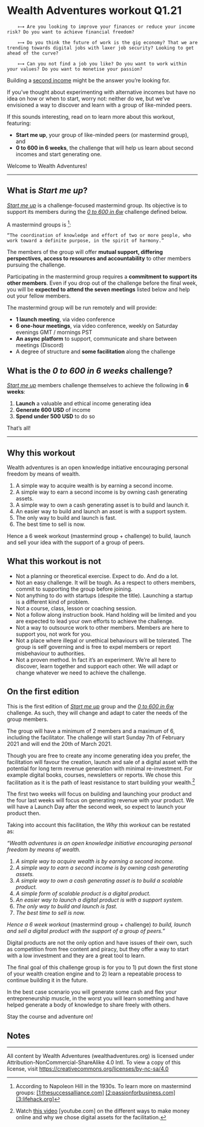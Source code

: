 # **Wealth Adventures** workout Q1.21

        ⟼ Are you looking to improve your finances or reduce your income risk? Do you want to achieve financial freedom?

        ⟼ Do you think the future of work is the gig economy? That we are trending towards digital jobs with laxer job security? Looking to get ahead of the curve?

        ⟼ Can you not find a job you like? Do you want to work within your values? Do you want to monetise your passion?

Building a <span style="text-decoration:underline;">second income</span> might be the answer you’re looking for.

If you’ve thought about experimenting with alternative incomes but have no idea on how or when to start, worry not: neither do we, but we’ve envisioned a way to discover and learn with a group of like-minded peers.

If this sounds interesting, read on to learn more about this workout, featuring:

* **Start me up**, your group of like-minded peers (or mastermind group), and
* **0 to 600 in 6 weeks**, the challenge that will help us learn about second incomes and start generating one.

Welcome to Wealth Adventures!

---

## What is **_Start me up_**?

_<span style="text-decoration:underline;">Start me up</span>_ is a challenge-focused mastermind group. Its objective is to support its members during the _<span style="text-decoration:underline;">0 to 600 in 6w</span>_ challenge defined below.

A mastermind groups is [^1]:

    “The coordination of knowledge and effort of two or more people, who work toward a definite purpose, in the spirit of harmony.”

The members of the group will offer **mutual support, differing perspectives, access to resources and accountability** to other members pursuing the challenge.

Participating in the mastermind group requires a **commitment to support its other members**. Even if you drop out of the challenge before the final week, you will be **expected to attend the seven meetings** listed below and help out your fellow members.

The mastermind group will be run remotely and will provide:

* **1 launch meeting**, via video conference
* **6 one-hour meetings**, via video conference, weekly on Saturday evenings GMT / mornings PST
* **An async platform** to support, communicate and share between meetings (Discord)
* A degree of structure and **some facilitation** along the challenge

## What is the **_0 to 600 in 6 weeks_** challenge?

_<span style="text-decoration:underline;">Start me up</span>_ members challenge themselves to achieve the following in **6 weeks**:

1. **Launch** a valuable and ethical income generating idea
2. **Generate 600 USD** of income
3. **Spend under 500 USD** to do so

That’s all!

---

## Why this workout

Wealth adventures is an open knowledge initiative encouraging personal freedom by means of wealth.

1. A simple way to acquire wealth is by earning a second income.
2. A simple way to earn a second income is by owning cash generating assets.
3. A simple way to own a cash generating asset is to build and launch it.
4. An easier way to build and launch an asset is with a support system.
5. The only way to build and launch is fast.
6. The best time to sell is now.

Hence a 6 week workout (mastermind group + challenge) to build, launch and sell your idea with the support of a group of peers.

## What this workout is not

* Not a planning or theoretical exercise. Expect to do. And do a lot.
* Not an easy challenge. It will be tough. As a respect to others members, commit to supporting the group before joining.
* Not anything to do with startups (despite the title). Launching a startup is a different kind of problem.
* Not a course, class, lesson or coaching session.
* Not a follow along instruction book. Hand holding will be limited and you are expected to lead your own efforts to achieve the challenge.
* Not a way to outsource work to other members. Members are here to support you, not work for you.
* Not a place where illegal or unethical behaviours will be tolerated. The group is self governing and is free to expel members or report misbehaviour to authorities.
* Not a proven method. In fact it’s an experiment. We’re all here to discover, learn together and support each other. We will adapt or change whatever we need to achieve the challenge.

## On the first edition

This is the first edition of _<span style="text-decoration:underline;">Start me up</span>_ group and the _<span style="text-decoration:underline;">0 to 600 in 6w</span>_ challenge. As such, they will change and adapt to cater the needs of the group members.

The group will have a minimum of 2 members and a maximum of 6, including the facilitator. The challenge will start Sunday 7th of February 2021 and will end the 20th of March 2021.

Though you are free to create any income generating idea you prefer, the facilitation will favour the creation, launch and sale of a digital asset with the potential for long term revenue generation with minimal re-investment. For example digital books, courses, newsletters or reports. We chose this facilitation as it is the path of least resistance to start building your wealth.[^2]

The first two weeks will focus on building and launching your product and the four last weeks will focus on generating revenue with your product. We will have a Launch Day after the second week, so expect to launch your product then.

Taking into account this facilitation, the _Why this workout_ can be restated as:

_“Wealth adventures is an open knowledge initiative encouraging personal freedom by means of wealth._

1. _A simple way to acquire wealth is by earning a second income._
2. _A simple way to earn a second income is by owning cash generating assets._
3. _A simple way to own a cash generating asset is to build a scalable product._
4. _A simple form of scalable product is a digital product._
5. _An easier way to launch a digital product is with a support system._
6. _The only way to build and launch is fast._
7. _The best time to sell is now._

_Hence a 6 week workout_ (mastermind group + challenge) _to build, launch and sell a digital product with the support of a group of peers.”_

Digital products are not the only option and have issues of their own, such as competition from free content and piracy, but they offer a way to start with a low investment and they are a great tool to learn.

The final goal of this challenge group is for you to 1) put down the first stone of your wealth creation engine and to 2) learn a repeatable process to continue building it in the future.

In the best case scenario you will generate some cash and flex your entrepreneurship muscle, in the worst you will learn something and have helped generate a body of knowledge to share freely with others.

Stay the course and adventure on!

 ## Notes

[^1]:
     According to Napoleon Hill in the 1930s. To learn more on mastermind groups: [[1:thesuccessalliance.com]](https://www.thesuccessalliance.com/what-is-a-mastermind-group/) [[2:passionforbusiness.com]](https://www.passionforbusiness.com/articles/mastermind-group.htm) [[3:lifehack.org]](https://www.lifehack.org/articles/featured/how-to-start-and-run-a-mastermind-group.html)

[^2]:
      Watch [this video](https://www.youtube.com/watch?v=TH0nNn6SmXw) [youtube.com] on the different ways to make money online and why we chose digital assets for the facilitation.

---

All content by Wealth Adventures (wealthadventures.org) is licensed under Attribution-NonCommercial-ShareAlike 4.0 Intl. To view a copy of this license, visit https://creativecommons.org/licenses/by-nc-sa/4.0
